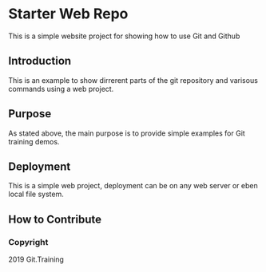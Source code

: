 # Starter Web Repo

This is a simple website project for showing how to use Git and Github

## Introduction

This is an example to show dirrerent parts of the git repository and varisous commands using a web project.

## Purpose

As stated above, the main purpose is to provide simple examples for Git training demos.

## Deployment

This is a simple web project, deployment can be on any web server or eben local file system.

## How to Contribute

### Copyright

2019 Git.Training
